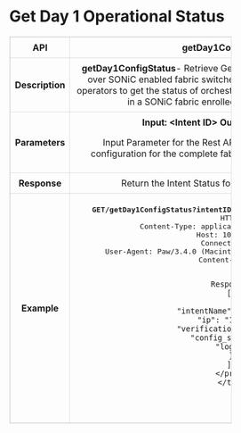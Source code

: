 # <b>Get Day 1 Operational Status</b>

<!-- markdownlint-disable MD033 -->
<style>
  table {
    border-collapse: collapse;
    table-layout: fixed;
    width: 400px;
    border: .1rem  solid #0000001f;
  }
  th, tr {
    border: .1rem solid #0000001f;
  }

  td {
    border: .1rem solid #0000001f;
    padding: 8px;
    text-align: center;
    vertical-align: middle;
    word-wrap: break-word;
  }
</style>

<table>
  <tr>
    <th>API</th>
    <td><b>getDay1ConfigStatus</b></td>
  </tr>
  <tr>
    <th>Description</th>
    <td><b>getDay1ConfigStatus</b>- Retrieve Generic Intent Status for provisioning over SONiC enabled fabric switches . This  REST API allows network  operators  to  get the status of orchestration progress on a specific switch in a SONiC fabric  enrolled with ONES application 
    </td>
  </tr>
  <tr>
    <th>Parameters</th>
    <td><b>Input: &lt;Intent ID&gt;  Output: JSON (status)</b>

Input Parameter for the Rest API call -  Intent ID for the intent configuration for the complete  fabric switches enrolled with ONES 
    </td>
  </tr>
  <tr>
    <th>Response</th>
    <td> Return  the Intent Status for the Day 1 orchestration.  </td>
  </tr>
  <tr>
    <th>Example</th>
    <td> 
    <pre>
    <b>GET/getDay1ConfigStatus?intentID=configure_az_1.yaml_20230223115541</b>
    HTTP/1.1
    Content-Type: application/json; charset=utf-8
    Host: 10.x.x.6:8787
    Connection: close
    User-Agent: Paw/3.4.0 (Macintosh; OS X/12.3.0) GCDHTTPRequest
    Content-Length: 61

    Response
    [
      {
        "intentName": "SNMPServer",
        "ip": "10.x.x.69",
        "verification_status": "1",
        "config_status": "1",
        "logs": ""
      },
    ]
    </pre>
    </td>
  </tr>
</table>
